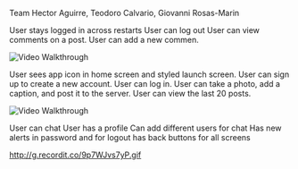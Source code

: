 
Team
Hector Aguirre, Teodoro Calvario, Giovanni Rosas-Marin


User stays logged in across restarts
User can log out
User can view comments on a post. 
User can add a new commen.

<img src='http://g.recordit.co/9ZSxYgZwju.gif' title='Video Walkthrough' width='' alt='Video Walkthrough' />

User sees app icon in home screen and styled launch screen.
User can sign up to create a new account.
User can log in.
User can take a photo, add a caption, and post it to the server.
User can view the last 20 posts. 

<img src='http://g.recordit.co/w0yHDC2Qpl.gif' title='Video Walkthrough' width='' alt='Video Walkthrough' />

User can chat
User has a profile
Can add different users for chat
Has new alerts in password and for logout 
has back buttons for all screens

http://g.recordit.co/9p7WJvs7yP.gif
